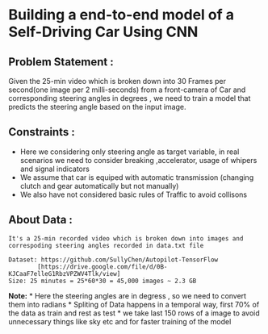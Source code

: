 
# Building a end-to-end model of a Self-Driving Car Using CNN

## Problem Statement :
Given the 25-min video which is broken down into 30 Frames per second(one image per 2 milli-seconds) from a front-camera of     Car and corresponding steering angles in degrees , we need to train a model that predicts the steering angle based on the input image.
    

## Constraints :
   * Here we considering only steering angle as target variable, in real scenarios we need to consider breaking ,accelerator,
   usage of whipers and signal indicators
   * We assume that car is equiped with automatic transmission (changing clutch and gear automatically but not manually)
   * We also have not considered basic rules of Traffic to avoid collisons
   

## About Data :
    It's a 25-min recorded video which is broken down into images and correspoding steering angles recorded in data.txt file

    Dataset: https://github.com/SullyChen/Autopilot-TensorFlow
            [https://drive.google.com/file/d/0B-KJCaaF7elleG1RbzVPZWV4Tlk/view]
    Size: 25 minutes = 25*60*30 = 45,000 images ~ 2.3 GB
 
 **Note:** 
     * Here the steering angles are in degress , so we need to convert them into radians
     * Spliting of Data happens in a temporal way, first 70%  of the data as train and rest as test
     * we take last 150 rows of a image to avoid unnecessary things like sky etc and for faster training of the model
